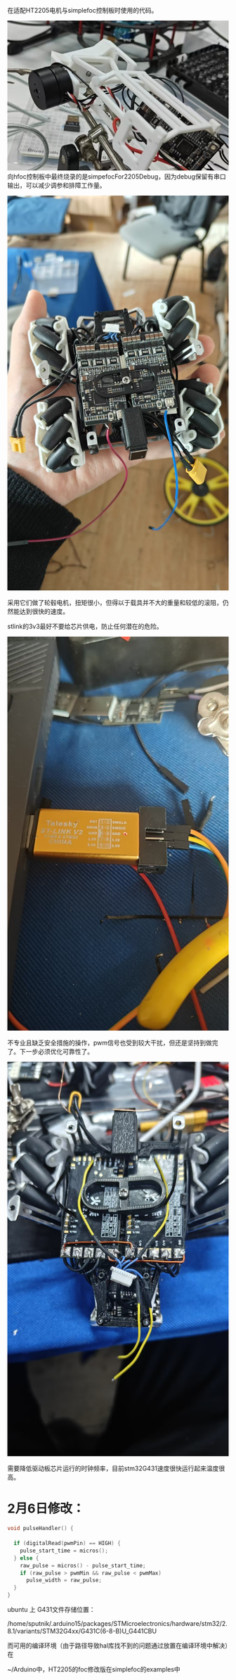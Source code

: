在适配HT2205电机与simplefoc控制板时使用的代码。

![image-20241122144849687](README.assets/image-20241122144849687.png)向hfoc控制板中最终烧录的是simpefocFor2205Debug，因为debug保留有串口输出，可以减少调参和排障工作量。

![image-20241122143532154](README.assets/image-20241122143532154.png)

采用它们做了轮毂电机，扭矩很小，但得以于载具并不大的重量和较低的滚阻，仍然能达到很快的速度。

stlink的3v3最好不要给芯片供电，防止任何潜在的危险。

![image-20241122143741572](README.assets/image-20241122143741572.png)

不专业且缺乏安全措施的操作，pwm信号也受到较大干扰，但还是坚持到做完了。下一步必须优化可靠性了。

![image-20241122143846113](README.assets/image-20241122143846113.png)

需要降低驱动板芯片运行的时钟频率，目前stm32G431速度很快运行起来温度很高。

# 2月6日修改：

```cpp
void pulseHandler() {
  
  if (digitalRead(pwmPin) == HIGH) {
    pulse_start_time = micros();  
  } else {
    raw_pulse = micros() - pulse_start_time;
    if (raw_pulse > pwmMin && raw_pulse < pwmMax) 
      pulse_width = raw_pulse;
  }
}
```

ubuntu 上 G431文件存储位置：

/home/sputnik/.arduino15/packages/STMicroelectronics/hardware/stm32/2.8.1/variants/STM32G4xx/G431C(6-8-B)U_G441CBU

而可用的编译环境（由于路径导致hal库找不到的问题通过放置在编译环境中解决）在

~/Arduino中，HT2205的foc修改版在simplefoc的examples中